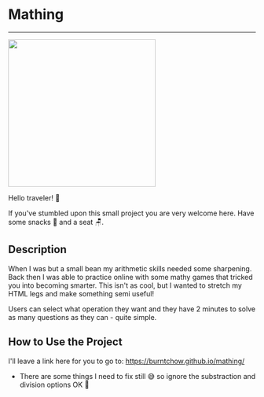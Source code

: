 # Mathing
---

<img src="https://i.giphy.com/media/v1.Y2lkPTc5MGI3NjExZHZqeDg1NW1oNGw3MW16cXhwZjh3cnBjY2hvYjlwZjhpdXNydTl5aCZlcD12MV9pbnRlcm5hbF9naWZfYnlfaWQmY3Q9Zw/3o7btPCcdNniyf0ArS/giphy.gif" width="300"/>

Hello traveler! 👋

If you've stumbled upon this small project you are very welcome here. Have some snacks 🥨 and a seat 🪑.

## Description
When I was but a small bean my arithmetic skills needed some sharpening. Back then I was able to practice online with some mathy games that tricked you into becoming smarter. This isn't as cool, but I wanted to stretch my HTML legs and make something semi useful!

Users can select what operation they want and they have 2 minutes to solve as many questions as they can - quite simple.

## How to Use the Project
I'll leave a link here for you to go to: https://burntchow.github.io/mathing/ 

* There are some things I need to fix still 😅 so ignore the substraction and division options OK 👀
